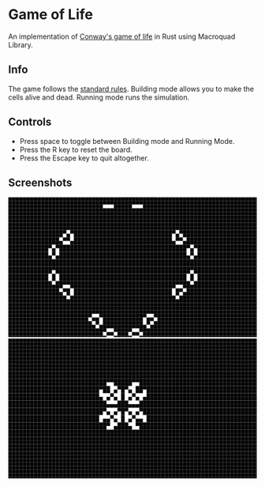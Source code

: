 # Game of Life
An implementation of [Conway's game of life](https://en.wikipedia.org/wiki/Conway%27s_Game_of_Life) in Rust using Macroquad Library.

## Info 
The game follows the [standard rules](https://en.wikipedia.org/wiki/Conway%27s_Game_of_Life#Rules).
Building mode allows you to make the cells alive and dead.
Running mode runs the simulation.

## Controls
- Press space to toggle between Building mode and Running Mode.
- Press the R key to reset the board.
- Press the Escape key to quit altogether.

## Screenshots
![scr1](https://github.com/Quan1umMango/game-of-life-rs/blob/main/screenshots/s1.png)
![scr2](https://github.com/Quan1umMango/game-of-life-rs/blob/main/screenshots/s2.png)

